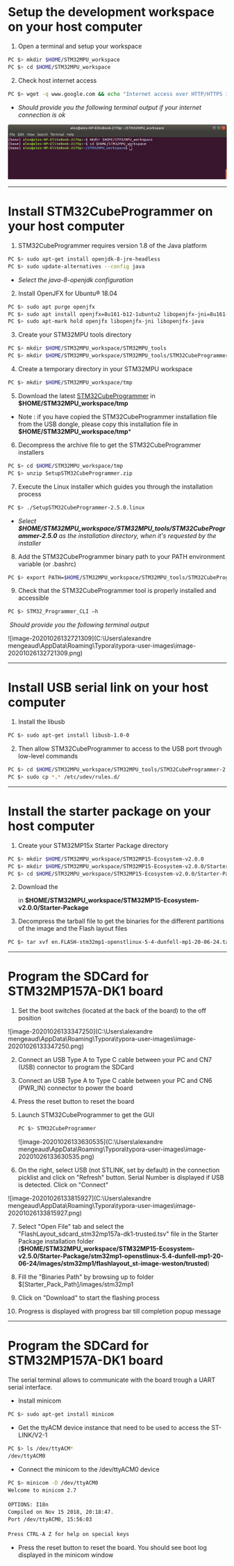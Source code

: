 # Setup the development workspace on your host computer

1. Open a terminal and setup your workspace

```bash
PC $> mkdir $HOME/STM32MPU_workspace
PC $> cd $HOME/STM32MPU_workspace
```

2. Check host internet access

```bash
PC $> wget -q www.google.com && echo "Internet access over HTTP/HTTPS is OK !" || echo "No internet access over HTTP/HTTPS ! You may need to set up a proxy.“
```

* *Should provide you the following terminal output if your internet connection is ok*

![](\Pictures\1_Screenshot.png)



------

# Install STM32CubeProgrammer on your host computer

1. STM32CubeProgrammer requires version 1.8 of the Java platform

```bash
PC $> sudo apt-get install openjdk-8-jre-headless
PC $> sudo update-alternatives --config java
```

* *Select the java-8-openjdk configuration*

2. Install OpenJFX for Ubuntu® 18.04

```bash
PC $> sudo apt purge openjfx
PC $> sudo apt install openjfx=8u161-b12-1ubuntu2 libopenjfx-jni=8u161-b12-1ubuntu2 libopenjfx-java=8u161-b12-1ubuntu2
PC $> sudo apt-mark hold openjfx libopenjfx-jni libopenjfx-java
```

3. Create your STM32MPU tools directory

```bash
PC $> mkdir $HOME/STM32MPU_workspace/STM32MPU_tools
PC $> mkdir $HOME/STM32MPU_workspace/STM32MPU_tools/STM32CubeProgrammer-2.5.0
```

4. Create a temporary directory in your STM32MPU workspace

```bash
PC $> mkdir $HOME/STM32MPU_workspace/tmp
```

5. Download the latest [STM32CubeProgrammer][id0] in **$HOME/STM32MPU_workspace/tmp**

[id0]: https://www.st.com/en/development-tools/stm32cubeprog.html#getsoftware-scroll

* Note : if you have copied the STM32CubeProgrammer installation file from the USB dongle, please copy this installation file in **$HOME/STM32MPU_workspace/tmp***

6. Decompress the archive file to get the STM32CubeProgrammer installers

```bash
PC $> cd $HOME/STM32MPU_workspace/tmp
PC $> unzip SetupSTM32CubeProgrammer.zip
```

7. Execute the Linux installer which guides you through the installation process

```bash
PC $> ./SetupSTM32CubeProgrammer-2.5.0.linux
```

* *Select **$HOME/STM32MPU_workspace/STM32MPU_tools/STM32CubeProgrammer-2.5.0** as the installation directory, when it's requested by the installer*

8. Add the STM32CubeProgrammer binary path to your PATH environment variable (or .bashrc)

```bash
PC $> export PATH=$HOME/STM32MPU_workspace/STM32MPU_tools/STM32CubeProgrammer-2.5.0/bin:$PATH
```

9. Check that the STM32CubeProgrammer tool is properly installed and accessible

```bash
PC $> STM32_Programmer_CLI –h
```

​	*Should provide you the following terminal output*

![image-20201026132721309](C:\Users\alexandre mengeaud\AppData\Roaming\Typora\typora-user-images\image-20201026132721309.png)



------

# Install USB serial link on your host computer

1. Install the libusb

```bash
PC $> sudo apt-get install libusb-1.0-0
```

2. Then allow STM32CubeProgrammer to access to the USB port through low-level commands

```bash
PC $> cd $HOME/STM32MPU_workspace/STM32MPU_tools/STM32CubeProgrammer-2.5.0/Drivers/rules
PC $> sudo cp *.* /etc/udev/rules.d/
```



------

# Install the starter package on your host computer

1. Create your STM32MP15x Starter Package directory

```bash
PC $> mkdir $HOME/STM32MPU_workspace/STM32MP15-Ecosystem-v2.0.0
PC $> mkdir $HOME/STM32MPU_workspace/STM32MP15-Ecosystem-v2.0.0/Starter-Package
PC $> cd $HOME/STM32MPU_workspace/STM32MP15-Ecosystem-v2.0.0/Starter-Package
```

2. Download the 

   [STM32MP15-Ecosystem-v2.0.0 Starter Package]: https://www.st.com/content/ccc/resource/technical/software/firmware/group0/6a/12/67/7d/22/19/43/d4/STM32MP15_OpenSTLinux_Starter_Package/files/FLASH-stm32mp1-openstlinux-5-4-dunfell-mp1-20-06-24.tar.xz/_jcr_content/translations/en.FLASH-stm32mp1-openstlinux-5-4-dunfell-mp1-20-06-24.tar.xz

    in **$HOME/STM32MPU_workspace/STM32MP15-Ecosystem-v2.0.0/Starter-Package**

3. Decompress the tarball file to get the binaries for the different partitions of the image and the Flash layout files

```bash
PC $> tar xvf en.FLASH-stm32mp1-openstlinux-5-4-dunfell-mp1-20-06-24.tar.xz
```



------

# Program the SDCard for STM32MP157A-DK1 board

1. Set the boot switches (located at the back of the board) to the off position

![image-20201026133347250](C:\Users\alexandre mengeaud\AppData\Roaming\Typora\typora-user-images\image-20201026133347250.png)

2. Connect an USB Type A to Type C cable between your PC and CN7 (USB) connector to program the SDCard

3. Connect an USB Type A to Type C cable between your PC and CN6 (PWR_IN) connector to power the board

4. Press the reset button to reset the board

5. Launch STM32CubeProgrammer to get the GUI

   ```bash
   PC $> STM32CubeProgrammer
   ```

   ![image-20201026133630535](C:\Users\alexandre mengeaud\AppData\Roaming\Typora\typora-user-images\image-20201026133630535.png)

6. On the right, select USB (not STLINK, set by default) in the connection picklist and click on "Refresh" button. Serial Number is displayed if USB is detected. Click on "Connect"

![image-20201026133815927](C:\Users\alexandre mengeaud\AppData\Roaming\Typora\typora-user-images\image-20201026133815927.png)

7. Select "Open File" tab and select the "FlashLayout_sdcard_stm32mp157a-dk1-trusted.tsv" file in the Starter Package installation folder (**$HOME/STM32MPU_workspace/STM32MP15-Ecosystem-v2.5.0/Starter-Package/stm32mp1-openstlinux-5.4-dunfell-mp1-20-06-24/images/stm32mp1/flashlayout_st-image-weston/trusted**)

8. Fill the "Binaries Path" by browsing up to folder $[Starter_Pack_Path]/images/stm32mp1

9. Click on "Download" to start the flashing process

10. Progress is displayed with progress bar till completion popup message

    

------

# Program the SDCard for STM32MP157A-DK1 board

The serial terminal allows to communicate with the board trough a UART serial interface.

- Install minicom

```bash
PC $> sudo apt-get install minicom
```

- Get the ttyACM device instance that need to be used to access the ST-LINK/V2-1

```bash
PC $> ls /dev/ttyACM*
/dev/ttyACM0
```

- Connect the minicom to the /dev/ttyACM0 device

```bash
PC $> minicom -D /dev/ttyACM0
Welcome to minicom 2.7

OPTIONS: I18n 
Compiled on Nov 15 2018, 20:18:47.
Port /dev/ttyACM0, 15:56:03

Press CTRL-A Z for help on special keys
```

- Press the reset button to reset the board. You should see boot log displayed in the minicom window